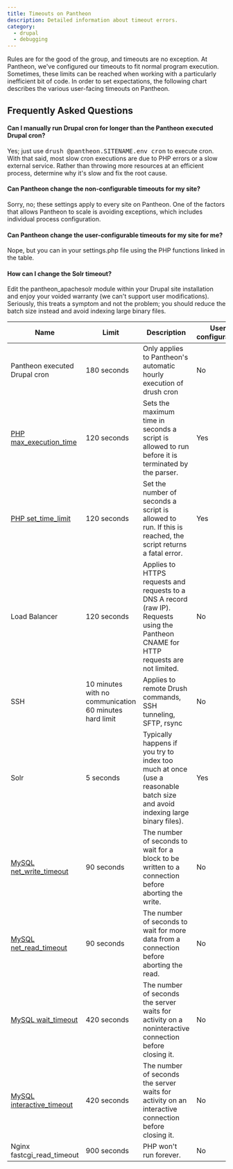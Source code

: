 ```yaml
---
title: Timeouts on Pantheon
description: Detailed information about timeout errors.
category:
  - drupal
  - debugging
---
```


Rules are for the good of the group, and timeouts are no exception. At Pantheon, we've configured our timeouts to fit normal program execution. Sometimes, these limits can be reached when working with a particularly inefficient bit of code. In order to set expectations, the following chart describes the various user-facing timeouts on Pantheon.

<table>
<thead>
		<tr>
			<th>Name</th>
			<th>Limit</th>
			<th>Description</th>
			<th>User configurable</th>
		</tr>
	</thead><tbody>
		<tr>
			<td>Pantheon executed Drupal cron</td>
			<td>180 seconds</td>
			<td>Only applies to Pantheon's automatic hourly execution of drush cron</td>
			<td>No</td>
		</tr>
		<tr>
			<td><a href="http://php.net/manual/en/info.configuration.php#ini.max-execution-time">PHP max_execution_time</a></td>
			<td>120 seconds</td>
			<td>Sets the maximum time in seconds a script is allowed to run before it is terminated by the parser.</td>
			<td>Yes</td>
		</tr>
		<tr>
			<td><a href="http://www.php.net/manual/en/function.set-time-limit.php">PHP set_time_limit</a></td>
			<td>120 seconds</td>
			<td>Set the number of seconds a script is allowed to run. If this is reached, the script returns a fatal error.</td>
			<td>Yes</td>
		</tr>
		<tr>
			<td>Load Balancer</td>
			<td>120 seconds</td>
			<td>Applies to HTTPS requests and requests to a DNS A record (raw IP).<br>
			Requests using the Pantheon CNAME for HTTP requests are not limited.</td>
			<td>No</td>
		</tr>
		<tr>
			<td>SSH</td>
			<td>10 minutes with no communication<br>
			60 minutes hard limit</td>
			<td>Applies to remote Drush commands, SSH tunneling, SFTP, rsync</td>
			<td>No</td>
		</tr>
		<tr>
			<td>Solr</td>
			<td>5 seconds</td>
			<td>Typically happens if you try to index too much at once (use a reasonable batch size and avoid indexing large binary files).</td>
			<td>Yes</td>
		</tr>
		<tr>
			<td><a href="http://dev.mysql.com/doc/refman/5.5/en/server-system-variables.html#sysvar_net_write_timeout">MySQL net_write_timeout</a></td>
			<td>90 seconds</td>
			<td>The number of seconds to wait for a block to be written to a connection before aborting the write.</td>
			<td>No</td>
		</tr>
		<tr>
			<td><a href="http://dev.mysql.com/doc/refman/5.5/en/server-system-variables.html#sysvar_net_read_timeout">MySQL net_read_timeout</a></td>
			<td>90 seconds</td>
			<td>The number of seconds to wait for more data from a connection before aborting the read.</td>
			<td>No</td>
		</tr>
		<tr>
			<td><a href="http://dev.mysql.com/doc/refman/5.5/en/server-system-variables.html#sysvar_wait_timeout">MySQL wait_timeout</a></td>
			<td>420 seconds</td>
			<td>The number of seconds the server waits for activity on a noninteractive connection before closing it.</td>
			<td>No</td>
		</tr>
		<tr>
			<td><a href="http://dev.mysql.com/doc/refman/5.5/en/server-system-variables.html#sysvar_interactive_timeout">MySQL interactive_timeout</a></td>
			<td>420 seconds</td>
			<td>The number of seconds the server waits for activity on an interactive connection before closing it.</td>
			<td>No</td>
		</tr>
		<tr>
			<td>Nginx fastcgi_read_timeout</td>
			<td>900 seconds</td>
			<td>PHP won't run forever.</td>
			<td>No</td>
		</tr>
	</tbody>

## Frequently Asked Questions

#### Can I manually run Drupal cron for longer than the Pantheon executed Drupal cron?

Yes; just use <tt>drush @pantheon.SITENAME.env cron</tt> to execute cron. With that said, most slow cron executions are due to PHP errors or a slow external service. Rather than throwing more resources at an efficient process, determine why it's slow and fix the root cause.

#### Can Pantheon change the non-configurable timeouts for my site?

Sorry, no; these settings apply to every site on Pantheon. One of the factors that allows Pantheon to scale is avoiding exceptions, which includes individual process configuration.

#### Can Pantheon change the user-configurable timeouts for my site for me?

Nope, but you can in your settings.php file using the PHP functions linked in the table.

#### How can I change the Solr timeout?

Edit the pantheon\_apachesolr module within your Drupal site installation and enjoy your voided warranty (we can't support user modifications). Seriously, this treats a symptom and not the problem; you should reduce the batch size instead and avoid indexing large binary files.
